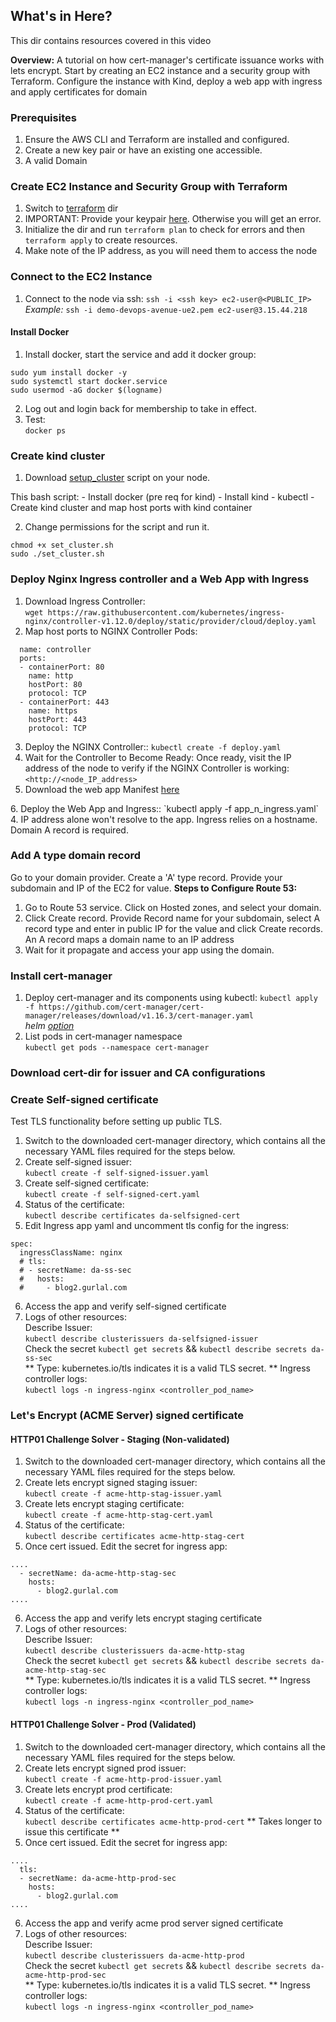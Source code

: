 ## What's in Here?
This dir contains resources covered in this video

**Overview:** A tutorial on how cert-manager's certificate issuance works with lets encrypt. Start by creating an EC2 instance and a security group with Terraform. Configure the instance with Kind, deploy a web app with ingress and apply certificates for domain

### Prerequisites
1. Ensure the AWS CLI and Terraform are installed and configured.
2. Create a new key pair or have an existing one accessible.
3. A valid Domain

### Create EC2 Instance and Security Group with Terraform

1. Switch to [terraform](terraform) dir
2. IMPORTANT: Provide your keypair [here](terraform/1-variables.tf). Otherwise you will get an error.
2. Initialize the dir and run `terraform plan` to check for errors and then `terraform apply` to create resources.
3. Make note of the IP address, as you will need them to access the node

### Connect to the EC2 Instance

1. Connect to the node via ssh: `ssh -i <ssh key> ec2-user@<PUBLIC_IP>`  
*Example:* `ssh -i demo-devops-avenue-ue2.pem ec2-user@3.15.44.218`

#### Install Docker

1. Install docker, start the service and add it docker group:
```
sudo yum install docker -y
sudo systemctl start docker.service
sudo usermod -aG docker $(logname)
```
2. Log out and login back for membership to take in effect.
3. Test:  
`docker ps`

### Create kind cluster

1. Download [setup_cluster](script/set_cluster.sh) script on your node.  
<past link here>
    This bash script:
    - Install docker (pre req for kind)
    - Install kind
    - kubectl
    - Create kind cluster and map host ports with kind container

2. Change permissions for the script and run it.  
```
chmod +x set_cluster.sh
sudo ./set_cluster.sh 
```

### Deploy Nginx Ingress controller and a Web App with Ingress

1. Download Ingress Controller:  
`wget https://raw.githubusercontent.com/kubernetes/ingress-nginx/controller-v1.12.0/deploy/static/provider/cloud/deploy.yaml`
2. Map host ports to NGINX Controller Pods:
```
  name: controller
  ports:
  - containerPort: 80
    name: http
    hostPort: 80
    protocol: TCP
  - containerPort: 443
    name: https
    hostPort: 443
    protocol: TCP
```
3. Deploy the NGINX Controller::
`kubectl create -f deploy.yaml`
4. Wait for the Controller to Become Ready:
Once ready, visit the IP address of the node to verify if the NGINX Controller is working:
`<http://<node_IP_address>`
5. Download the web app Manifest [here](manifest/app_n_ingress.yaml)
<wget link here>
6. Deploy the Web App and Ingress::  
`kubectl apply -f app_n_ingress.yaml`
4. IP address alone won't resolve to the app. Ingress relies on a hostname. Domain A record is required. 

### Add A type domain record

Go to your domain provider. Create a 'A' type record. Provide your subdomain and IP of the EC2 for value.
**Steps to Configure Route 53:**
1. Go to Route 53 service. Click on Hosted zones, and select your domain.
2. Click Create record. Provide Record name for your subdomain, select A record type and enter in public IP for the value and click Create records. An A record maps a domain name to an IP address
3. Wait for it propagate and access your app using the domain.

### Install cert-manager

1. Deploy cert-manager and its components using kubectl:
`kubectl apply -f https://github.com/cert-manager/cert-manager/releases/download/v1.16.3/cert-manager.yaml`  
*helm [option](https://cert-manager.io/docs/installation/helm/)*
2. List pods in cert-manager namespace  
`kubectl get pods --namespace cert-manager`

### Download cert-dir for issuer and CA configurations
<Download the dir>

### Create Self-signed certificate 
Test TLS functionality before setting up public TLS.

1. Switch to the downloaded cert-manager directory, which contains all the necessary YAML files required for the steps below.
2. Create self-signed issuer:  
`kubectl create -f self-signed-issuer.yaml`
3. Create self-signed certificate:  
`kubectl create -f self-signed-cert.yaml`
4. Status of the certificate:  
`kubectl describe certificates da-selfsigned-cert`
5. Edit Ingress app yaml and uncomment tls config for the ingress:  
```
spec:
  ingressClassName: nginx
  # tls:
  # - secretName: da-ss-sec
  #   hosts:
  #     - blog2.gurlal.com
```
6. Access the app and verify self-signed certificate
7. Logs of other resources:  
Describe Issuer:  
`kubectl describe clusterissuers da-selfsigned-issuer`  
Check the secret
`kubectl get secrets`  &&  `kubectl describe secrets da-ss-sec`  
   ** Type: kubernetes.io/tls indicates it is a valid TLS secret. **
Ingress controller logs:  
`kubectl logs -n ingress-nginx <controller_pod_name>`

### Let's Encrypt (ACME Server) signed certificate

#### HTTP01 Challenge Solver - Staging (Non-validated)

1. Switch to the downloaded cert-manager directory, which contains all the necessary YAML files required for the steps below.
2. Create lets encrypt signed staging issuer:  
`kubectl create -f acme-http-stag-issuer.yaml`
3. Create lets encrypt staging certificate:  
`kubectl create -f acme-http-stag-cert.yaml`
4. Status of the certificate:  
`kubectl describe certificates acme-http-stag-cert`
5. Once cert issued. Edit the secret for ingress app:  
```
....
  - secretName: da-acme-http-stag-sec
    hosts:
      - blog2.gurlal.com
....
```
6. Access the app and verify lets encrypt staging certificate
7. Logs of other resources:  
Describe Issuer:  
`kubectl describe clusterissuers da-acme-http-stag`  
Check the secret
`kubectl get secrets`  &&  `kubectl describe secrets da-acme-http-stag-sec`  
   ** Type: kubernetes.io/tls indicates it is a valid TLS secret. **
Ingress controller logs:  
`kubectl logs -n ingress-nginx <controller_pod_name>`

#### HTTP01 Challenge Solver - Prod (Validated)

1. Switch to the downloaded cert-manager directory, which contains all the necessary YAML files required for the steps below.
2. Create lets encrypt signed prod issuer:  
`kubectl create -f acme-http-prod-issuer.yaml`
3. Create lets encrypt prod certificate:  
`kubectl create -f acme-http-prod-cert.yaml`
4. Status of the certificate:  
`kubectl describe certificates acme-http-prod-cert`
** Takes longer to issue this certificate **
5. Once cert issued. Edit the secret for ingress app:  
```
....
  tls:
  - secretName: da-acme-http-prod-sec
    hosts:
      - blog2.gurlal.com
....
```
6. Access the app and verify acme prod server signed certificate
7. Logs of other resources:  
Describe Issuer:  
`kubectl describe clusterissuers da-acme-http-prod`  
Check the secret
`kubectl get secrets`  &&  `kubectl describe secrets da-acme-http-prod-sec`  
   ** Type: kubernetes.io/tls indicates it is a valid TLS secret. **
Ingress controller logs:  
`kubectl logs -n ingress-nginx <controller_pod_name>`

